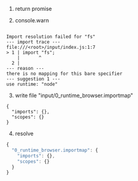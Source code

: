 1. return promise

2. console.warn
```console

Import resolution failed for "fs"
--- import trace ---
file:///<root>/input/index.js:1:7
> 1 | import "fs";
    |       ^
  2 | 
--- reason ---
there is no mapping for this bare specifier
--- suggestion 1 ---
use runtime: "node"

```

3. write file "input/0_runtime_browser.importmap"
```importmap
{
  "imports": {},
  "scopes": {}
}
```

4. resolve
```js
{
  "0_runtime_browser.importmap": {
    "imports": {},
    "scopes": {}
  }
}
```